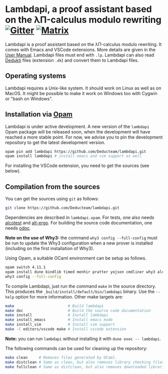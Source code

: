 Lambdapi, a proof assistant based on the λΠ-calculus modulo rewriting [![Gitter][gitter-badge]][gitter-link] [![Matrix][matrix-badge]][matrix-link]
=====================================================================

Lambdapi is a proof assistant based on the λΠ-calculus modulo
rewriting. It comes with Emacs and VSCode extensions. More details
are given in the [User Manual](https://lambdapi.readthedocs.io).
Lambdapi files must end with `.lp`. Lambdapi can also read
[Dedukti](https://deducteam.github.io/) files (extension `.dk`) and
convert them to Lambdapi files.

Operating systems
-----------------

Lambdapi requires a Unix-like system. It should work on Linux as well as on
MacOS. It might be possible to make it work on Windows too with Cygwin or
"bash on Windows".

Installation via [Opam](http://opam.ocaml.org/)
---------------------

Lambdapi is under active development. A new version of the `lambdapi`
Opam package will be released soon, when the development will have reached a
more stable point. For now, we advise you to pin the development
repository to get the latest development version.
```bash
opam pin add lambdapi https://github.com/Deducteam/lambdapi.git
opam install lambdapi # install emacs and vim support as well
```
For installing the VSCode extension, you need to get the sources (see below).

Compilation from the sources
----------------------------

You can get the sources using `git` as follows:
```bash
git clone https://github.com/Deducteam/lambdapi.git
```

Dependencies are described in `lambdapi.opam`. For tests, one also
needs [alcotest](https://github.com/mirage/alcotest) and
[alt-ergo](https://alt-ergo.ocamlpro.com/). For building the
source code documentation, one needs
[odoc](https://github.com/ocaml/odoc).

**Note on the use of Why3:** the command `why3 config --full-config`
must be run to update the Why3 configuration when a new prover is
installed (including on the first installation of Why3).

Using Opam, a suitable OCaml environment can be setup as follows.
```bash
opam switch 4.11.1
opam install dune bindlib timed menhir pratter yojson cmdliner why3 alcotest alt-ergo odoc
why3 config --full-config
```

To compile Lambdapi, just run the command `make` in the source directory.
This produces the `_build/install/default/bin/lambdapi` binary.
Use the `--help` option for more information. Other make targets are:

```bash
make                        # Build lambdapi
make doc                    # Build the source code documentation
make install                # Install lambdapi
make install_emacs          # Install emacs mode
make install_vim            # Install vim support
make -C editors/vscode make # Install vscode extension
```

**Note:** you can run `lambdapi` without installing it with `dune exec -- lambdapi`.

The following commands can be used for cleaning up the repository:
```bash
make clean     # Removes files generated by OCaml.
make distclean # Same as clean, but also removes library checking files.
make fullclean # Same as distclean, but also removes downloaded libraries.
```

[gitter-badge]: https://badges.gitter.im/Deducteam/lambdapi.svg
[gitter-link]: https://gitter.im/Deducteam/lambdapi
[matrix-badge]: http://strk.kbt.io/tmp/matrix_badge.svg
[matrix-link]: https://riot.im/app/#/room/#lambdapi:matrix.org
